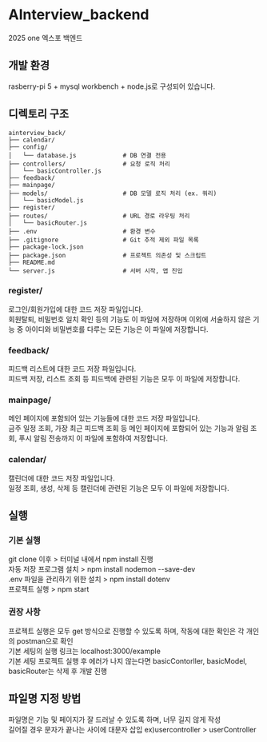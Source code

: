 # AInterview_backend
2025 one 엑스포 백엔드

## 개발 환경
rasberry-pi 5 + mysql workbench + node.js로 구성되어 있습니다.

## 디렉토리 구조

```plaintext
ainterview_back/
├── calendar/
├── config/
│   └── database.js             # DB 연결 전용
├── controllers/                # 요청 로직 처리
│   └── basicController.js
├── feedback/
├── mainpage/
├── models/                     # DB 모델 로직 처리 (ex. 쿼리)
│   └── basicModel.js
├── register/
├── routes/                     # URL 경로 라우팅 처리
│   └── basicRouter.js
├── .env                        # 환경 변수
├── .gitignore                  # Git 추적 제외 파일 목록
├── package-lock.json
├── package.json                # 프로젝트 의존성 및 스크립트
├── README.md
└── server.js                   # 서버 시작, 앱 진입
```


### register/
로그인/회원가입에 대한 코드 저장 파일입니다. <br>
회원탈퇴, 비밀번호 일치 확인 등의 기능도 이 파일에 저장하며 이외에 서술하지 않은 기능 중 아이디와 비밀번호를 다루는 모든 기능은 이 파일에 저장합니다.

### feedback/
피드백 리스트에 대한 코드 저장 파일입니다. <br> 
피드백 저장, 리스트 조회 등 피드백에 관련된 기능은 모두 이 파일에 저장합니다.

### mainpage/
메인 페이지에 포함되어 있는 기능들에 대한 코드 저장 파일입니다. <br> 
금주 일정 조회, 가장 최근 피드백 조회 등 메인 페이지에 포함되어 있는 기능과 알림 조회, 푸시 알림 전송까지 이 파일에 포함하여 저장합니다.

### calendar/
캘린더에 대한 코드 저장 파일입니다. <br>
일정 조회, 생성, 삭제 등 캘린더에 관련된 기능은 모두 이 파일에 저장합니다.



## 실행

### 기본 실행
git clone 이후 > 터미널 내에서 npm install 진행 <br>
자동 저장 프로그램 설치 > npm install nodemon --save-dev <br>
.env 파일을 관리하기 위한 설치 > npm install dotenv <br>
프로젝트 실행 > npm start <br>

### 권장 사항
프로젝트 실행은 모두 get 방식으로 진행할 수 있도록 하며, 작동에 대한 확인은 각 개인의 postman으로 확인 <br>
기본 세팅의 실행 링크는 localhost:3000/example <br>
기본 세팅 프로젝트 실행 후 에러가 나지 않는다면 basicContorller, basicModel, basicRouter는 삭제 후 개발 진행 <br>


## 파일명 지정 방법
파일명은 기능 및 페이지가 잘 드러날 수 있도록 하며, 너무 길지 않게 작성 <br>
길어질 경우 문자가 끝나는 사이에 대문자 삽입 ex)usercontroller > userController
